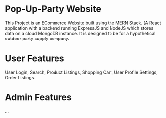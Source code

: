 # Pop-Up-Party Website

This Project is an ECommerce Website built using the MERN Stack. (A React application with a backend running ExpressJS and NodeJS which stores data on a cloud MongoDB instance. It is designed to be for a hypothetical outdoor party supply company.

# User Features

User Login, Search, Product Listings, Shopping Cart, User Profile Settings, Order Listings.

# Admin Features

...
